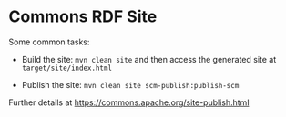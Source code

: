 # Commons RDF Site

Some common tasks:

* Build the site: `mvn clean site` and then access the generated site at `target/site/index.html`

* Publish the site: `mvn clean site scm-publish:publish-scm`

Further details at https://commons.apache.org/site-publish.html
